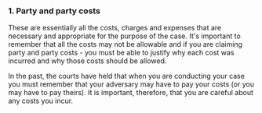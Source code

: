 ###  1\. Party and party costs

These are essentially all the costs, charges and expenses that are necessary
and appropriate for the purpose of the case. It's important to remember that
all the costs may not be allowable and if you are claiming party and party
costs - you must be able to justify why each cost was incurred and why those
costs should be allowed.

In the past, the courts have held that when you are conducting your case you
must remember that your adversary may have to pay your costs (or you may have
to pay theirs). It is important, therefore, that you are careful about any
costs you incur.
